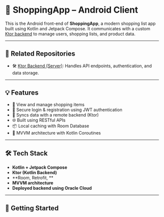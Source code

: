 # 📱 ShoppingApp – Android Client

This is the Android front-end of **ShoppingApp**, a modern shopping list app built using Kotlin and Jetpack Compose. It communicates with a custom [Ktor backend](https://github.com/eaglenguyen/ktor-backend) to manage users, shopping lists, and product data.

---

## 🔗 Related Repositories

- 🛠️ [Ktor Backend (Server)](https://github.com/eaglenguyen/ktor-backend): Handles API endpoints, authentication, and data storage.

---

## 💡 Features

- 🧾 View and manage shopping items
- 🔐 Secure login & registration using JWT authentication
- 🔄 Syncs data with a remote backend (Ktor)
- 🌐 Built using RESTful APIs
- 📦 Local caching with Room Database
- 🧠 MVVM architecture with Kotlin Coroutines

---

## 🛠 Tech Stack

- **Kotlin + Jetpack Compose**
- **Ktor (Kotlin Backend)**
- **Room, Retrofit, **
- **MVVM architecture**
- **Deployed backend using Oracle Cloud**

---
## 🚀 Getting Started
